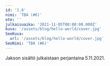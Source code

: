 ```yaml
---
id: '1.6'
nimi: 'TBA (#6)'
ote: ''
julkaisuaika: '2021-11-05T00:00:00.000Z'
kuva: '/assets/blog/hello-world/cover.jpg'
SeoKuva:
  url: '/assets/blog/hello-world/cover.jpg'
SeoNimi: 'TBA (#6)'
---
```


Jakson sisältö julkaistaan perjantaina 5.11.2021.